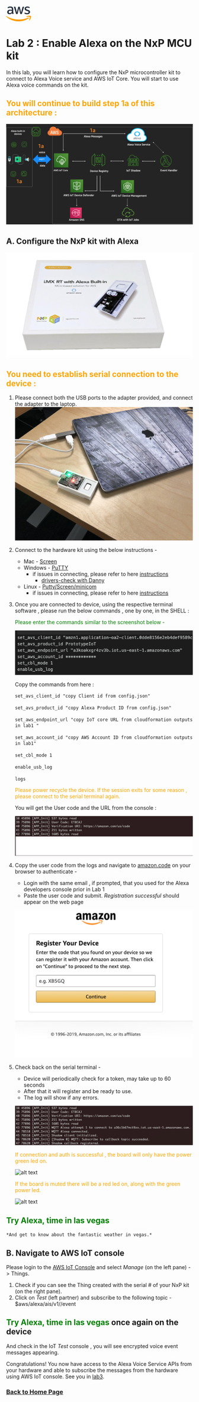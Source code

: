 ![alt text](aws_logo.png)

# Lab 2 : Enable Alexa on the NxP MCU kit

In this lab, you will learn how to configure the NxP microcontroller kit to connect to Alexa Voice service and AWS IoT Core. You will start to use Alexa voice commands on the kit. 

## <span style="color:orange"> You will continue to build step 1a of this architecture :</span>
![alt text](arch-1a.png)

## A.  Configure the NxP kit with Alexa
![alt text](nxp-kit.png)

## <span style="color:orange"> You need to establish serial connection to the device : </span>

1. Please connect both the USB ports to the adapter provided, and connect the adapter to the laptop. 
    ![alt text](laptop.jpg) 


2. Connect to the hardware kit using the below instructions - 
    -   Mac -  [Screen](https://software.intel.com/en-us/setting-up-serial-terminal-on-system-with-mac-os-x)
    -   Windows - [PuTTY](https://software.intel.com/en-us/setting-up-serial-terminal-on-system-with-windows)
        - if issues in connecting, please refer to here [instructions](https://alexa-reinvent.s3.amazonaws.com/readme.pdf)
            - [drivers-check with Danny]()
    -   Linux -  [Putty/Screen/minicom](https://software.intel.com/en-us/setting-up-serial-terminal-on-system-with-linux) 
        -   if issues in connecting, please refer to here [instructions](https://alexa-reinvent.s3.amazonaws.com/readme.pdf)


2. Once you are connected to device, using the respective terminal software , please run the below commands , one by one, in the SHELL : 

    <span style="color:green">Please enter the commands similar to the screenshot below - </span>

    ![alt text](serial.png) 

    Copy the commands from here : 

    ```
    set_avs_client_id "copy Client id from config.json"

    set_avs_product_id "copy Alexa Product ID from config.json"

    set_aws_endpoint_url "copy IoT core URL from cloudformation outputs in lab1 "

    set_aws_account_id "copy AWS Account ID from cloudformation outputs in lab1"

    set_cbl_mode 1

    enable_usb_log

    logs
    ```

    <span style="color:orange">Please power recycle the device. If the session exits for some reason , please connect to the serial terminal again.</span>

    You will get the User code and the URL from the console : 

    ![alt text](reg1.png) 

4.  Copy the user code from the logs and navigate to [amazon.code](https://amazon.com/us/code) on your browser to authenticate - 

    - Login with the same email , if prompted, that you used for the Alexa developers console prior in Lab 1
    - Paste the user code and submit. *Registration successful* should appear on the web page 

    ![alt text](lwa.png) 

6. Check back on the serial terminal - 
    - Device will periodically check for a token, may take up to 60 seconds
    - After that it will register and be ready to use.
    - The log will show if any errors. 

    ![alt text](reg2.png) 



    <span style="color:orange"> If connection and auth is successful , the board will only have the power green led on.
    
    ![alt text](board1.png) 

    <span style="color:orange">If the board is muted there will be a red led on, along with the green power led. 
    </span>

    ![alt text](board1.png) 

## <span style="color:green"> Try Alexa, time in las vegas </span>

    *And get to know about the fantastic weather in vegas.*

## B.  Navigate to AWS IoT console 

Please login to the [AWS IoT Console](https://console.aws.amazon.com/iot/) and select *Manage* (on the left pane) -> Things. 

1. Check if you can see the Thing created with the serial # of your NxP kit (on the right pane). 
2. Click on *Test* (left partner) and subscribe to the following topic - $aws/alexa/ais/v1/<clientId>/event 

## <span style="color:green"> Try Alexa, time in las vegas </span> once again on the device 

And check in the IoT *Test* console  , you will see encrypted voice event messages appearing. 

Congratulations! You now have access to the Alexa Voice Service APIs from your hardware and able to subscribe the messages from the hardware using AWS IoT console. See you in [lab3]((https://s3.amazonaws.com/alexa-reinvent/lab3.html)). 

### [Back to Home Page](https://s3.amazonaws.com/alexa-reinvent/labhome.html)








